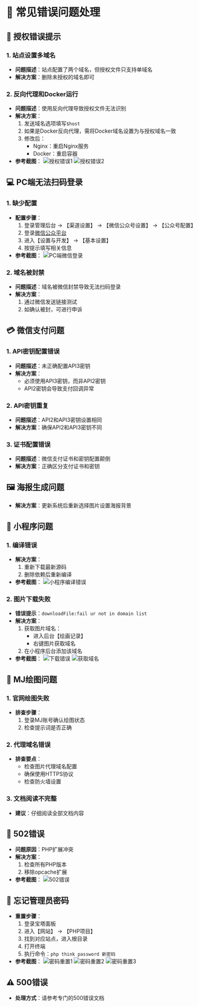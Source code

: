 # 🚨 常见错误问题处理

## 🔑 授权错误提示

### 1. 站点设置多域名
- **问题描述**：站点配置了两个域名，但授权文件只支持单域名
- **解决方案**：删除未授权的域名即可

### 2. 反向代理和Docker运行
- **问题描述**：使用反向代理导致授权文件无法识别
- **解决方案**：
  1. 发送域名选项填写`$host`
  2. 如果是Docker反向代理，需将Docker域名设置为与授权域名一致
  3. 修改后：
     - Nginx：重启Nginx服务
     - Docker：重启容器
- **参考截图**：
  ![授权错误1](https://doc.chatmoney.cn/docs/images/general/qa/error/license-3-1.png)
  ![授权错误2](https://doc.chatmoney.cn/docs/images/general/qa/error/license-3-2.png)

## 💻 PC端无法扫码登录

### 1. 缺少配置
- **配置步骤**：
  1. 登录管理后台 -> 【渠道设置】 -> 【微信公众号设置】 -> 【公众号配置】
  2. 登录[微信公众平台](https://mp.weixin.qq.com/)
  3. 进入【设置与开发】 -> 【基本设置】
  4. 按提示填写相关信息
- **参考截图**：
  ![PC端微信登录](https://doc.chatmoney.cn/docs/images/general/qa/error/pc-wechat-login.png)

### 2. 域名被封禁
- **问题描述**：域名被微信封禁导致无法扫码登录
- **解决方案**：
  1. 通过微信发送链接测试
  2. 如确认被封，可进行申诉

## 💳 微信支付问题

### 1. API密钥配置错误
- **问题描述**：未正确配置API3密钥
- **解决方案**：
  - 必须使用API3密钥，而非API2密钥
  - API2密钥会导致支付回调异常

### 2. API密钥重复
- **问题描述**：API2和API3密钥设置相同
- **解决方案**：确保API2和API3密钥不同

### 3. 证书配置错误
- **问题描述**：微信支付证书和密钥配置颠倒
- **解决方案**：正确区分支付证书和密钥

## 🖼️ 海报生成问题
- **解决方案**：更新系统后重新选择图片设置海报背景

## 📱 小程序问题

### 1. 编译错误
- **解决方案**：
  1. 重新下载最新源码
  2. 删除依赖后重新编译
- **参考截图**：
  ![小程序编译错误](https://doc.chatmoney.cn/docs/images/general/qa/error/mnp-build.png)

### 2. 图片下载失败
- **错误提示**：`downloadFile:fail ur not in domain list`
- **解决方案**：
  1. 获取图片域名：
     - 进入后台【绘画记录】
     - 右键图片获取域名
  2. 在小程序后台添加该域名
- **参考截图**：
  ![下载错误](https://doc.chatmoney.cn/docs/images/general/qa/error/mnp-download-error.png)
  ![获取域名](https://doc.chatmoney.cn/docs/images/general/qa/error/mnp-download-url.png)

## 🎨 MJ绘图问题

### 1. 官网绘图失败
- **排查步骤**：
  1. 登录MJ账号确认绘图状态
  2. 检查提示词是否正确

### 2. 代理域名错误
- **排查要点**：
  - 检查图片代理域名配置
  - 确保使用HTTPS协议
  - 检查防火墙设置

### 3. 文档阅读不完整
- **建议**：仔细阅读全部文档内容

## 🚦 502错误
- **问题原因**：PHP扩展冲突
- **解决方案**：
  1. 检查所有PHP版本
  2. 移除opcache扩展
- **参考截图**：
  ![502错误](https://doc.chatmoney.cn/docs/images/general/php/error/502-1.png)

## 🔐 忘记管理员密码
- **重置步骤**：
  1. 登录宝塔面板
  2. 进入【网站】 -> 【PHP项目】
  3. 找到对应站点，进入根目录
  4. 打开终端
  5. 执行命令：`php think password 新密码`
- **参考截图**：
  ![密码重置1](https://doc.chatmoney.cn/docs/images/general/php/error/password-1.png)
  ![密码重置2](https://doc.chatmoney.cn/docs/images/general/php/error/password-2.png)
  ![密码重置3](https://doc.chatmoney.cn/docs/images/general/php/error/password-3.png)

## ⚠️ 500错误
- **处理方式**：请参考专门的500错误文档